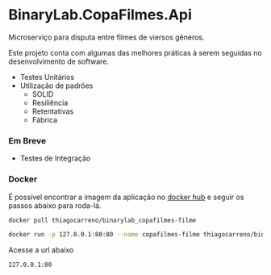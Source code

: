 # BinaryLab.CopaFilmes.Api
Microserviço para disputa entre filmes de viersos gêneros.

Este projeto conta com algumas das melhores práticas à serem seguidas no desenvolvimento de software.
  - Testes Unitários
  - Utilização de padrões
    - SOLID
    - Resiliência
    - Retentativas
    - Fábrica

### Em Breve
  - Testes de Integração

### Docker
É possível encontrar a imagem da aplicação no [docker hub](https://hub.docker.com/r/thiagocarreno/binarylab_copafilmes-filme) e seguir os passos abaixo para roda-lá.
```sh
docker pull thiagocarreno/binarylab_copafilmes-filme
```
```sh
docker run -p 127.0.0.1:80:80 --name copafilmes-filme thiagocarreno/binarylab_copafilmes-filme
```
Acesse a url abaixo
```sh
127.0.0.1:80
```